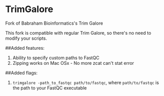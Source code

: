 # TrimGalore
Fork of Babraham Bioinformatics's Trim Galore

This fork is compatible with regular Trim Galore, so there's no need to modify your scripts.

##Added features:
  1. Ability to specify custom paths to FastQC
  2. Zipping works on Mac OSx - No more zcat can't stat error

##Added flags:
  1. `trimgalore -path_to_fastqc path/to/fastqc`, where `path/to/fastqc` is the path to your FastQC executable
